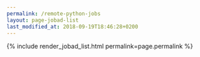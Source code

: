 ```yaml
---
permalink: /remote-python-jobs
layout: page-jobad-list
last_modified_at: 2018-09-19T18:46:28+0200
---
```

{% include render_jobad_list.html permalink=page.permalink %}
